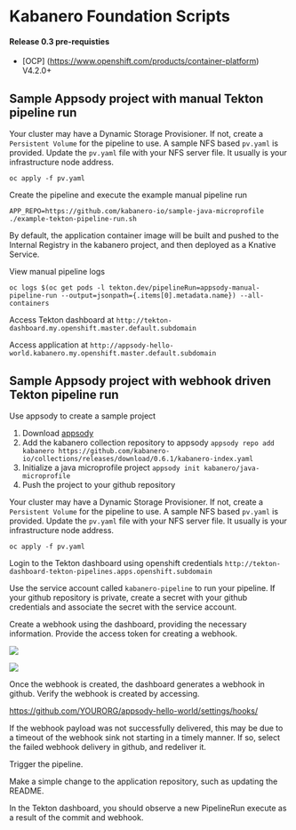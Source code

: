 # Kabanero Foundation Scripts

#### Release 0.3 pre-requisties

 - [OCP] (https://www.openshift.com/products/container-platform)  V4.2.0+


## Sample Appsody project with manual Tekton pipeline run

Your cluster may have a Dynamic Storage Provisioner.  If not, create a `Persistent Volume` for the pipeline to use. A sample NFS based  `pv.yaml` is provided.  Update the `pv.yaml` file with your NFS server file.  It usually is your infrastructure node address.
```
oc apply -f pv.yaml
```

Create the pipeline and execute the example manual pipeline run
```
APP_REPO=https://github.com/kabanero-io/sample-java-microprofile ./example-tekton-pipeline-run.sh
```

By default, the application container image will be built and pushed to the Internal Registry in the kabanero project, and then deployed as a Knative Service.

View manual pipeline logs
```
oc logs $(oc get pods -l tekton.dev/pipelineRun=appsody-manual-pipeline-run --output=jsonpath={.items[0].metadata.name}) --all-containers
```

Access Tekton dashboard at `http://tekton-dashboard.my.openshift.master.default.subdomain`

Access application at `http://appsody-hello-world.kabanero.my.openshift.master.default.subdomain`


## Sample Appsody project with webhook driven Tekton pipeline run

Use appsody to create a sample project

1. Download [appsody](https://github.com/appsody/appsody/releases)
2. Add the kabanero collection repository to appsody `appsody repo add kabanero https://github.com/kabanero-io/collections/releases/download/0.6.1/kabanero-index.yaml`
3. Initialize a java microprofile project `appsody init kabanero/java-microprofile`
4. Push the project to your github repository

Your cluster may have a Dynamic Storage Provisioner.  If not, create a `Persistent Volume` for the pipeline to use. A sample NFS based  `pv.yaml` is provided.  Update the `pv.yaml` file with your NFS server file.  It usually is your infrastructure node address.

```
oc apply -f pv.yaml
```

Login to the Tekton dashboard using openshift credentials `http://tekton-dashboard-tekton-pipelines.apps.openshift.subdomain`

Use the service account called `kabanero-pipeline` to run your pipeline.  If your github repository is private, create a secret with your github credentials and associate the secret with the service account.

Create a webhook using the dashboard, providing the necessary information. Provide the access token for creating a webhook.

![](webhook.png)

![](cats.png)

Once the webhook is created, the dashboard generates a webhook in github. Verify the webhook is created by accessing.

https://github.com/YOURORG/appsody-hello-world/settings/hooks/

If the webhook payload was not successfully delivered, this may be due to a timeout of the webhook sink not starting in a timely manner. If so, select the failed webhook delivery in github, and redeliver it.

Trigger the pipeline.

Make a simple change to the application repository, such as updating the README.

In the Tekton dashboard, you should observe a new PipelineRun execute as a result of the commit and webhook.

